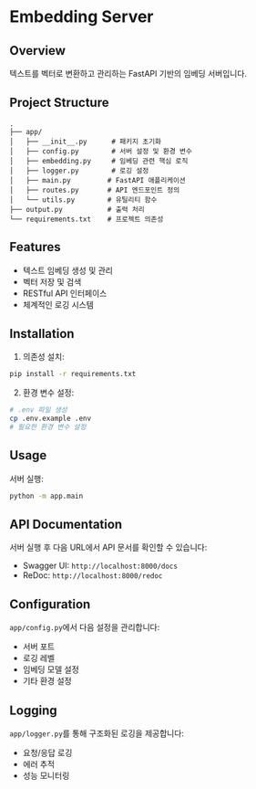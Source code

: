 # Embedding Server

## Overview
텍스트를 벡터로 변환하고 관리하는 FastAPI 기반의 임베딩 서버입니다.

## Project Structure
```
.
├── app/
│   ├── __init__.py      # 패키지 초기화
│   ├── config.py        # 서버 설정 및 환경 변수
│   ├── embedding.py     # 임베딩 관련 핵심 로직
│   ├── logger.py        # 로깅 설정
│   ├── main.py         # FastAPI 애플리케이션
│   ├── routes.py       # API 엔드포인트 정의
│   └── utils.py        # 유틸리티 함수
├── output.py           # 출력 처리
└── requirements.txt    # 프로젝트 의존성
```

## Features
- 텍스트 임베딩 생성 및 관리
- 벡터 저장 및 검색
- RESTful API 인터페이스
- 체계적인 로깅 시스템

## Installation

1. 의존성 설치:
```bash
pip install -r requirements.txt
```

2. 환경 변수 설정:
```bash
# .env 파일 생성
cp .env.example .env
# 필요한 환경 변수 설정
```

## Usage

서버 실행:
```bash
python -m app.main
```

## API Documentation

서버 실행 후 다음 URL에서 API 문서를 확인할 수 있습니다:
- Swagger UI: `http://localhost:8000/docs`
- ReDoc: `http://localhost:8000/redoc`

## Configuration

`app/config.py`에서 다음 설정을 관리합니다:
- 서버 포트
- 로깅 레벨
- 임베딩 모델 설정
- 기타 환경 설정

## Logging

`app/logger.py`를 통해 구조화된 로깅을 제공합니다:
- 요청/응답 로깅
- 에러 추적
- 성능 모니터링